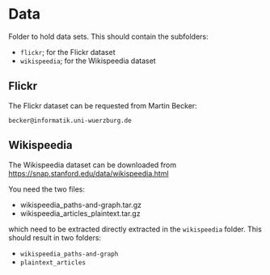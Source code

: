 # Data
Folder to hold data sets. This should contain the subfolders:
* `flickr`; for the Flickr dataset
* `wikispeedia`; for the Wikispeedia dataset

## Flickr
The Flickr dataset can be requested from Martin Becker:

    becker@informatik.uni-wuerzburg.de

## Wikispeedia
The Wikispeedia dataset can be downloaded from
    https://snap.stanford.edu/data/wikispeedia.html

You need the two files:
* wikispeedia_paths-and-graph.tar.gz
* wikispeedia_articles_plaintext.tar.gz

which need to be extracted directly extracted in the `wikispeedia` folder. This should result in two folders:
* `wikispeedia_paths-and-graph`
* `plaintext_articles`
